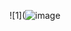 ![1](![image](https://github.com/KrzysztofBojarczuk/movie-reviews/assets/69596796/edbb2be9-fd73-4f1e-80ca-961e9f617209)
